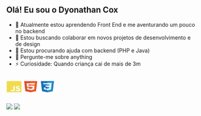 ## Olá! Eu sou o Dyonathan Cox

- 🌱 Atualmente estou aprendendo Front End e me aventurando um pouco no backend
- 👯 Estou buscando colaborar em novos projetos de desenvolvimento e de design
- 🤔 Estou procurando ajuda com backend (PHP e Java)
- 💬 Pergunte-me sobre anything
- ⚡ Curiosidade: Quando criança cai de mais de 3m

<div style="display: inline_block"><br>
  <img align="center" alt="Rafa-Js" height="30" width="40" src="https://raw.githubusercontent.com/devicons/devicon/master/icons/javascript/javascript-plain.svg">
  <img align="center" alt="Rafa-HTML" height="30" width="40" src="https://raw.githubusercontent.com/devicons/devicon/master/icons/html5/html5-original.svg">
  <img align="center" alt="Rafa-CSS" height="30" width="40" src="https://raw.githubusercontent.com/devicons/devicon/master/icons/css3/css3-original.svg">
</div>

##

<a href = "mailto:dyonathamcox@gmail.com"><img src="https://img.shields.io/badge/-Gmail-%23333?style=for-the-badge&logo=gmail&logoColor=white" target="_blank"></a>
<a href="https://www.instagram.com/dyonathan_cox/" target="_blank"><img src="https://img.shields.io/badge/-Instagram-%23E4405F?style=for-the-badge&logo=instagram&logoColor=white" target="_blank"></a>
